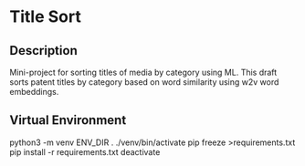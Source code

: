 # Title Sort

## Description
Mini-project for sorting titles of media by category using ML. This draft sorts patent titles by category based on word similarity using w2v word embeddings.

## Virtual Environment
python3 -m venv ENV_DIR
. ./venv/bin/activate
pip freeze >requirements.txt
pip install -r requirements.txt
deactivate